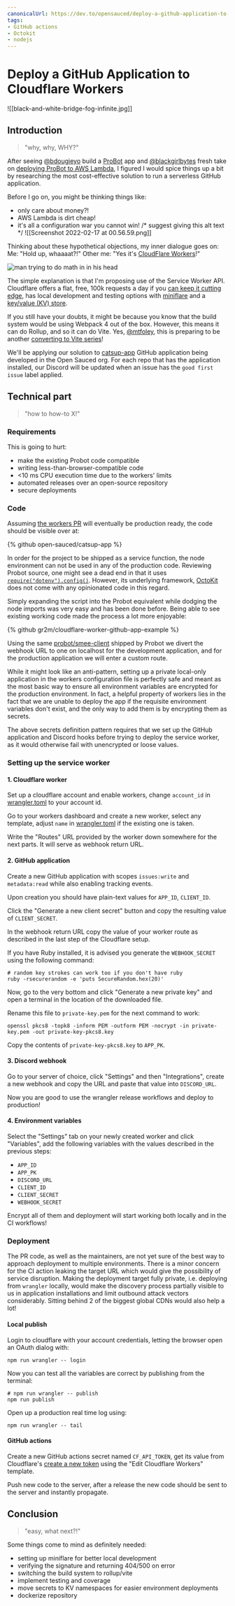 ```yaml
---
canonicalUrl: https://dev.to/opensauced/deploy-a-github-application-to-cloudflare-workers-ie5-temp-slug-4228941?preview=b3d945ce619e56bd0b645a2c92aa84316538cbdb0b3be0b9971204dd672d448724e2d9732115aa955053002e3b23cd9f2308164a06028dbb0889a3e7
tags:
- GitHub actions
- Octokit
- nodejs
---
```


# Deploy a GitHub Application to Cloudflare Workers

![[black-and-white-bridge-fog-infinite.jpg]]

## Introduction 

> "why, why, WHY?"

After seeing [@bdougieyo](https://dev.to/bdougieyo) build a [ProBot](https://bdougie.github.io/sls-probot-guide/) app and [@blackgirlbytes](https://dev.to/blackgirlbytes) fresh take on [deploying ProBot to AWS Lambda](https://dev.to/github/deploying-my-probot-app-to-a-serverless-lambda-352h), I figured I would spice things up a bit by researching the most cost-effective solution to run a serverless GitHub application.

Before I go on, you might be thinking things like:
- only care about money?!
- AWS Lambda is dirt cheap!
- it's all a configuration war you cannot win!
/*
suggest giving this alt text
*/
![[Screenshot 2022-02-17 at 00.56.59.png]]

Thinking about these hypothetical objections, my inner dialogue goes on:
Me: "Hold up, whaaaat?!"
Other me: "Yes it's [CloudFlare Workers](https://workers.cloudflare.com)!"

![man trying to do math in in his head](https://media.giphy.com/media/21I1WOUDnct4EmSNa6/giphy.gif)

The simple explanation is that I'm proposing use of the Service Worker API. Cloudflare offers a flat, free, 100k requests a day if you [can keep it cutting edge](https://developers.cloudflare.com/workers/platform/limits#worker-limits), has local development and testing options with [miniflare](https://miniflare.dev) and a [key/value (KV) store](https://www.cloudflare.com/en-gb/products/workers-kv/).

If you still have your doubts, it might be because you know that the build system would be using Webpack 4 out of the box. However, this means it can do Rollup, and so it can do Vite. Yes, [@mtfoley](https://dev.to/mtfoley), this is preparing to be another [converting to Vite series](https://dev.to/mtfoley/series/16147)!

We'll be applying our solution to [catsup-app](https://github.com/open-sauced/catsup-app) GitHub application being developed in the Open Sauced org. For each repo that has the application installed, our Discord will be updated when an issue has the `good first issue` label applied.

## Technical part

> "how to how-to X!"

### Requirements

This is going to hurt:
- make the existing Probot code compatible
- writing less-than-browser-compatible code
- <10 ms CPU execution time due to the workers' limits
- automated releases over an open-source repository 
- secure deployments

### Code

Assuming [the workers PR](https://github.com/open-sauced/catsup-app/pull/2) will eventually be production ready, the code should be visible over at:

{% github open-sauced/catsup-app %}

In order for the project to be shipped as a service function, the node environment can not be used in any of the production code. Reviewing Probot source, one might see a dead end in that it uses [`require("dotenv").config()`](https://github.com/probot/probot/blob/5d232e2d86c72cff541d193a877a4ccf90cea6d7/src/bin/probot.ts#L5). However, its underlying framework, [OctoKit](https://github.com/octokit/octokit.js) does not come with any opinionated code in this regard.

Simply expanding the script into the Probot equivalent while dodging the node imports was very easy and has been done before. Being able to see existing working code made the process a lot more enjoyable:

{% github gr2m/cloudflare-worker-github-app-example %}

Using the same [probot/smee-client](https://github.com/probot/smee-client) shipped by Probot we divert the webhook URL to one on localhost for the development application, and for the production application we will enter a custom route.

While it might look like an anti-pattern, setting up a private local-only application in the workers configuration file is perfectly safe and meant as the most basic way to ensure all environment variables are encrypted for the production environment. In fact, a helpful property of workers lies in the fact that we are unable to deploy the app if the requisite environment variables don't exist, and the only way to add them is by encrypting them as secrets.

The above secrets definition pattern requires that we set up the GitHub application and Discord hooks before trying to deploy the service worker, as it would otherwise fail with unencrypted or loose values.

### Setting up the service worker

#### 1. Cloudflare worker

Set up a cloudflare account and enable workers, change `account_id` in [wrangler.toml](./wrangler.toml) to your account id.  
  
Go to your workers dashboard and create a new worker, select any template, adjust `name` in [wrangler.toml](./wrangler.toml) if the existing one is taken.

Write the "Routes" URL provided by the worker down somewhere for the next parts. It will serve as webhook return URL.

#### 2. GitHub application

Create a new GitHub application with scopes `issues:write` and `metadata:read` while also enabling tracking events.  
  
Upon creation you should have plain-text values for `APP_ID`, `CLIENT_ID`.  
  
Click the "Generate a new client secret" button and copy the resulting value of `CLIENT_SECRET`.  
  
In the webhook return URL copy the value of your worker route as described in the last step of the Cloudflare setup.  
  
If you have Ruby installed, it is advised you generate the `WEBHOOK_SECRET` using the following command:

```shell  
# random key strokes can work too if you don't have ruby
ruby -rsecurerandom -e 'puts SecureRandom.hex(20)'  
```  
  
Now, go to the very bottom and click "Generate a new private key" and open a terminal in the location of the downloaded file.  
  
Rename this file to `private-key.pem` for the next command to work:  
  
```shell  
openssl pkcs8 -topk8 -inform PEM -outform PEM -nocrypt -in private-key.pem -out private-key-pkcs8.key
```  
  
Copy the contents of `private-key-pkcs8.key` to `APP_PK`.

#### 3. Discord webhook

Go to your server of choice, click "Settings" and then "Integrations", create a new webhook and copy the URL and paste that value into `DISCORD_URL`.  
  
Now you are good to use the wrangler release workflows and deploy to production!

#### 4. Environment variables

Select the "Settings" tab on your newly created worker and click "Variables", add the following variables with the values described in the previous steps:

-   `APP_ID`
-   `APP_PK`
-   `DISCORD_URL`
-   `CLIENT_ID`
-   `CLIENT_SECRET`
-   `WEBHOOK_SECRET`

Encrypt all of them and deployment will start working both locally and in the CI workflows! 

### Deployment

The PR code, as well as the maintainers, are not yet sure of the best way to approach deployment to multiple environments. There is a minor concern for the CI action leaking the target URL which would give the possibility of service disruption. Making the deployment target fully private, i.e. deploying from `wrangler` locally, would make the discovery process partially visible to us in application installations and limit outbound attack vectors considerably. Sitting behind 2 of the biggest global CDNs would also help a lot!

#### Local publish

Login to cloudflare with your account credentials, letting the browser open an OAuth dialog with:  
  
```shell  
npm run wrangler -- login
```  
  
Now you can test all the variables are correct by publishing from the terminal:  
  
```shell  
# npm run wrangler -- publish  
npm run publish  
```  
  
Open up a production real time log using:  
  
```shell  
npm run wrangler -- tail
```

#### GitHub actions

Create a new GitHub actions secret named `CF_API_TOKEN`, get its value from Cloudflare's [create a new token](https://dash.cloudflare.com/profile/api-tokens) using the "Edit Cloudflare Workers" template.  
  
Push new code to the server, after a release the new code should be sent to the server and instantly propagate.

## Conclusion

> "easy, what next?!"

Some things come to mind as definitely needed:
- setting up miniflare for better local development
- verifying the signature and returning 404/500 on error
- switching the build system to rollup/vite
- implement testing and coverage
- move secrets to KV namespaces for easier environment deployments
- dockerize repository
